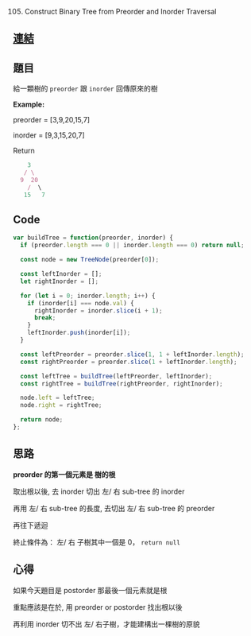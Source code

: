 105. Construct Binary Tree from Preorder and Inorder Traversal
## [連結](https://leetcode.com/problems/construct-binary-tree-from-preorder-and-inorder-traversal/)

## 題目
給一顆樹的 `preorder` 跟 `inorder` 回傳原來的樹

**Example:**

preorder = [3,9,20,15,7]

inorder = [9,3,15,20,7]

Return

```javascript
    3
   / \
  9  20
    /  \
   15   7
```


## Code
```javascript
var buildTree = function(preorder, inorder) {
  if (preorder.length === 0 || inorder.length === 0) return null;

  const node = new TreeNode(preorder[0]);

  const leftInorder = [];
  let rightInorder = [];

  for (let i = 0; inorder.length; i++) {
    if (inorder[i] === node.val) {
      rightInorder = inorder.slice(i + 1);
      break;
    }
    leftInorder.push(inorder[i]);
  }

  const leftPreorder = preorder.slice(1, 1 + leftInorder.length);
  const rightPreorder = preorder.slice(1 + leftInorder.length);

  const leftTree = buildTree(leftPreorder, leftInorder);
  const rightTree = buildTree(rightPreorder, rightInorder);

  node.left = leftTree;
  node.right = rightTree;

  return node;
};
```

## 思路

**preorder 的第一個元素是 樹的根**

取出根以後, 去 inorder 切出 左/ 右 sub-tree 的 inorder

再用 左/ 右 sub-tree 的長度, 去切出 左/ 右 sub-tree 的 preorder

再往下遞迴

終止條件為： 左/ 右 子樹其中一個是 0， `return null`

## 心得

如果今天題目是 postorder 那最後一個元素就是根

重點應該是在於, 用 preorder or postorder 找出根以後

再利用 inorder 切不出 左/ 右子樹，才能建構出一棵樹的原貌
